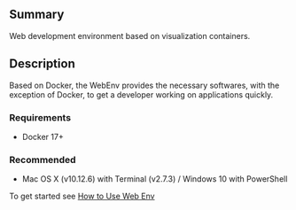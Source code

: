 ## Summary
Web development environment based on visualization containers.

## Description
Based on Docker, the WebEnv provides the necessary softwares, with the exception of Docker, to get a developer working on applications quickly.  

### Requirements

* Docker 17+

### Recommended
* Mac OS X (v10.12.6) with Terminal (v2.7.3) / Windows 10 with PowerShell 

To get started see [How to Use Web Env](./docs/index.md)
